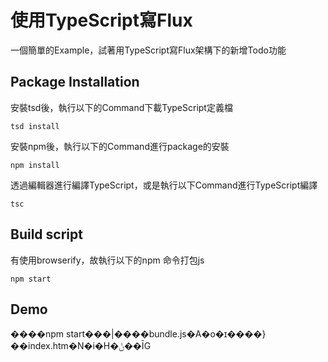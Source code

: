 # 使用TypeScript寫Flux
一個簡單的Example，試著用TypeScript寫Flux架構下的新增Todo功能

## Package Installation
安裝tsd後，執行以下的Command下載TypeScript定義檔
```
tsd install
```

安裝npm後，執行以下的Command進行package的安裝
```
npm install
```

透過編輯器進行編譯TypeScript，或是執行以下Command進行TypeScript編譯
```
tsc
```

## Build script
有使用browserify，故執行以下的npm 命令打包js
```
npm start
```

## Demo
����npm start���|����bundle.js�A�o�ɪ����}��index.htm�N�i�H�ݨ��ĪG